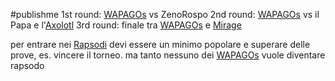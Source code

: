 #publishme 1st round: [WAPAGOs](../../people/wapagos/../../people/wapagos/../../people/wapagos/../../people/wapagos/WAPAGOs.md) vs ZenoRospo
2nd round: [WAPAGOs](../../people/wapagos/../../people/wapagos/../../people/wapagos/../../people/wapagos/WAPAGOs.md) vs il Papa e l'[Axolotl](../../people/minor_npcs/Axolotl.md)
3rd round: finale tra [WAPAGOs](../../people/wapagos/../../people/wapagos/../../people/wapagos/../../people/wapagos/WAPAGOs.md) e [Mirage](../../people/raps_vess/Mirage.md)

per entrare nei [Rapsodi](../../people/raps_vess/Rapsodi.md) devi essere un minimo popolare e superare delle prove, es. vincere il torneo. ma tanto nessuno dei [WAPAGOs](../../people/wapagos/../../people/wapagos/../../people/wapagos/../../people/wapagos/WAPAGOs.md) vuole diventare rapsodo 